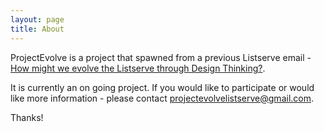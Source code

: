 ```yaml
---
layout: page
title: About
---
```


ProjectEvolve is a project that spawned from a previous Listserve email - [How might we evolve the Listserve through Design Thinking?](http://project-evolve-listserve.github.io/home/post/2015/11/23/listserve-email/). 

It is currently an on going project. If you would like to participate or would like more information - please contact projectevolvelistserve@gmail.com. 

Thanks!